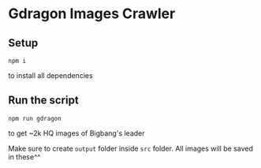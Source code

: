 # Gdragon Images Crawler

## Setup
```
npm i
```
to install all dependencies

## Run the script
```
npm run gdragon
```
to get ~2k HQ images of Bigbang's leader
 
Make sure to create `output` folder inside `src` folder.
All images will be saved in these^^
